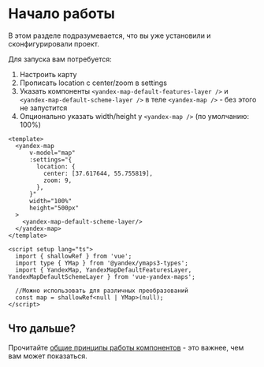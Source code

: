 # Начало работы

В этом разделе подразумевается, что вы уже установили и сконфигурировали проект.

Для запуска вам потребуется:
1. Настроить карту
2. Прописать location с center/zoom в settings
3. Указать компоненты `<yandex-map-default-features-layer />` и `<yandex-map-default-scheme-layer />` в теле `<yandex-map />` - без этого не запустится
4. Опционально указать width/height у `<yandex-map />` (по умолчанию: 100%)

```vue
<template>
  <yandex-map
      v-model="map"
      :settings="{
        location: {
          center: [37.617644, 55.755819],
          zoom: 9,
        },
      }"
      width="100%"
      height="500px"
  >
    <yandex-map-default-scheme-layer/>
  </yandex-map>
</template>

<script setup lang="ts">
  import { shallowRef } from 'vue';
  import type { YMap } from '@yandex/ymaps3-types';
  import { YandexMap, YandexMapDefaultFeaturesLayer, YandexMapDefaultSchemeLayer } from 'vue-yandex-maps';

  //Можно использовать для различных преобразований
  const map = shallowRef<null | YMap>(null);
</script>
```

<example-quickstart :is-dark-theme="isDark()"/>

<script lang="ts" setup>
import ExampleQuickstart from 'example-vue3/src/components/ExampleQuickstart.vue';

const isDark = () => {
    if (typeof window === 'undefined') return false;

    return document.documentElement.classList.contains('dark');
}
</script>

## Что дальше?

Прочитайте [общие принципы работы компонентов](/components/) - это важнее, чем вам может показаться. 
